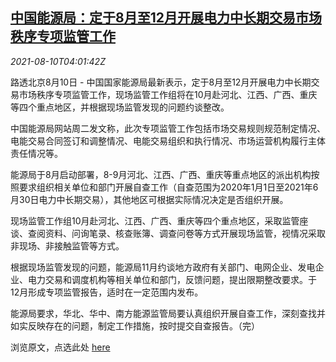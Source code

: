 <!--1628569862000-->
[中国能源局：定于8月至12月开展电力中长期交易市场秩序专项监管工作](https://cn.reuters.com/article/china-power-market-regs-0810-idCNKBS2FB09G)
------

<div><i>2021-08-10T04:01:42Z</i></div><p>路透北京8月10日 - 中国国家能源局最新表示，定于8月至12月开展电力中长期交易市场秩序专项监管工作，现场监管工作组将在10月赴河北、江西、广西、重庆等四个重点地区，并根据现场监管发现的问题约谈整改。</p><p>中国能源局网站周二发文称，此次专项监管工作包括市场交易规则规范制定情况、电能交易合同签订和调整情况、电能交易组织和执行情况、市场运营机构履行主体责任情况等。</p><p>能源局于8月启动部署，8-9月河北、江西、广西、重庆等重点地区的派出机构按照要求组织相关单位和部门开展自查工作（自查范围为2020年1月1日至2021年6月30日电力中长期交易），其他地区可根据实际情况决定是否组织开展。</p><p>现场监管工作组10月赴河北、江西、广西、重庆等四个重点地区，采取监管座谈、查阅资料、问询笔录、核查账簿、调查问卷等方式开展现场监管，视情况采取非现场、非接触监管等方式。</p><p>根据现场监管发现的问题，能源局11月约谈地方政府有关部门、电网企业、发电企业、电力交易和调度机构等相关单位和部门，反馈问题，提出限期整改要求。于12月形成专项监管报告，适时在一定范围内发布。</p><p>能源局要求，华北、华中、南方能源监管局要认真组织开展自查工作，深刻查找并如实反映存在的问题，制定工作措施，按时提交自查报告。（完）</p><p>浏览原文，点选此处 <a href="http://www.nea.gov.cn/2021-08/10/c_1310118673.htm">here</a></p>
